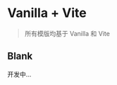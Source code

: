 # Vanilla + Vite

> 所有模版均基于 Vanilla 和 Vite

## Blank

<LogoBadge name="js" /> <LogoBadge name="vite" /> <LogoBadge name="ts" />

开发中...
